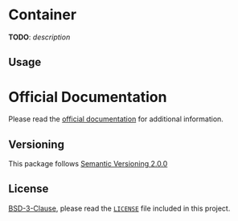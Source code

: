# Container

**TODO**: _description_

## Usage

# Official Documentation

Please read the [official documentation](https://aedart.github.io/athena/) for additional information.

## Versioning

This package follows [Semantic Versioning 2.0.0](http://semver.org/)

## License

[BSD-3-Clause](http://spdx.org/licenses/BSD-3-Clause), please read the [`LICENSE`](./LICENSE) file included in this project.
